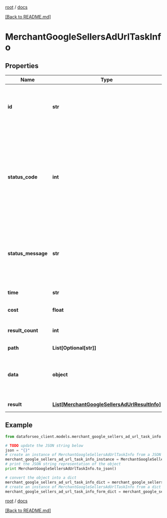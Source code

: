 [root](./../ "root") / [docs](./ "docs")

[[Back to README.md]](./../README.md "[Back to README.md]")

# MerchantGoogleSellersAdUrlTaskInfo

## Properties

Name | Type | Description | Notes
------------ | ------------- | ------------- | -------------
**id** | **str** | task identifier unique task identifier in our system in the UUID format | [optional]
**status_code** | **int** | status code of the task generated by DataForSEO, can be within the following range: 10000-60000 you can find the full list of the response codes here | [optional]
**status_message** | **str** | informational message of the task you can find the full list of general informational messages here | [optional]
**time** | **str** | execution time, seconds | [optional]
**cost** | **float** | total tasks cost, USD | [optional]
**result_count** | **int** | number of elements in the result array | [optional]
**path** | **List[Optional[str]]** | URL path | [optional]
**data** | **object** | contains the same parameters that you specified in the POST request | [optional]
**result** | [**List[MerchantGoogleSellersAdUrlResultInfo]**](MerchantGoogleSellersAdUrlResultInfo.md) | array of results | [optional]

## Example

```python
from dataforseo_client.models.merchant_google_sellers_ad_url_task_info import MerchantGoogleSellersAdUrlTaskInfo

# TODO update the JSON string below
json = "{}"
# create an instance of MerchantGoogleSellersAdUrlTaskInfo from a JSON string
merchant_google_sellers_ad_url_task_info_instance = MerchantGoogleSellersAdUrlTaskInfo.from_json(json)
# print the JSON string representation of the object
print MerchantGoogleSellersAdUrlTaskInfo.to_json()

# convert the object into a dict
merchant_google_sellers_ad_url_task_info_dict = merchant_google_sellers_ad_url_task_info_instance.to_dict()
# create an instance of MerchantGoogleSellersAdUrlTaskInfo from a dict
merchant_google_sellers_ad_url_task_info_form_dict = merchant_google_sellers_ad_url_task_info.from_dict(merchant_google_sellers_ad_url_task_info_dict)
```

  

[root](./../ "root") / [docs](./ "docs")

[[Back to README.md]](./../README.md "[Back to README.md]")
